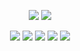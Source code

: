 <p align="center">
    <a href="https://github.com/damnkyro"><img src="https://img.shields.io/github/followers/damnkyro?style=for-the-badge"></a>
    <a href="https://github.com/damnkyro"><img src="https://img.shields.io/github/stars/damnkyro?style=for-the-badge"></a>
</p>

<p align="center">
    <a href="https://github.com/damnkyro"><img src="https://img.shields.io/badge/python-3670A0?style=for-the-badge&logo=python&logoColor=ffdd54"></a>
    <a href="https://github.com/damnkyro"><img src="https://img.shields.io/badge/Tailwind_CSS-38B2AC?style=for-the-badge&logo=tailwind-css&logoColor=white"></a>
    <a href="https://github.com/damnkyro"><img src="https://img.shields.io/badge/typescript-%23007ACC.svg?style=for-the-badge&logo=typescript&logoColor=white"></a>
    <a href="https://github.com/damnkyro"><img src="https://img.shields.io/badge/JavaScript-F7DF1E?style=for-the-badge&logo=javascript&logoColor=black"></a>
    <a href="https://github.com/damnkyro"><img src="https://img.shields.io/badge/C++-00599C?style=for-the-badge&logo=C%2B%2B&logoColor=white"></a>
</p>
